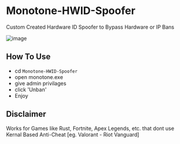 # Monotone-HWID-Spoofer
Custom Created Hardware ID Spoofer to Bypass Hardware or IP Bans
<br>

![image](https://github.com/user-attachments/assets/701c8aca-e606-4b60-b301-46647d54c557)



## How To Use
* cd `Monotone-HWID-Spoofer`
* open monotone.exe
* give admin privilages
* click 'Unban'
* Enjoy

## Disclaimer
Works for Games like Rust, Fortnite, Apex Legends, etc. that dont use Kernal Based Anti-Cheat [eg. Valorant - Riot Vanguard]

